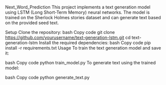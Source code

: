Next_Word_Prediction
This project implements a text generation model using LSTM (Long Short-Term Memory) neural networks. The model is trained on the Sherlock Holmes stories dataset and can generate text based on the provided seed text.

Setup
Clone the repository:
bash
Copy code
git clone https://github.com/yourusername/text-generation-lstm.git
cd text-generation-lstm
Install the required dependencies:
bash
Copy code
pip install -r requirements.txt
Usage
To train the text generation model and save it:

bash
Copy code
python train_model.py
To generate text using the trained model:

bash
Copy code
python generate_text.py
